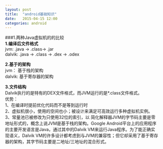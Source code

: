 ```yaml
---
layout: post
title:  "android基础知识"
date:   2015-04-15 12:00
categories: android
---
```

###1.两种Java虚拟机的的比较  
**1.编译后文件格式**  
jvm:    .java -> .class-> .jar  
dalvik: .java -> .class -> .dex -> .odex  

**2.基于的架构**  
jvm：	基于栈的架构  
dalvik: 基于寄存器的架构  

**3.文件结构**  
Dalvik执行的是特有的DEX文件格式，而JVM运行的是*.class文件格式。  
优势：  
1、在编译时提前优化代码而不是等到运行时  
2、虚拟机很小，使用的空间也小；被设计来满足可高效运行多种虚拟机实例。  
3、常量池已被修改为只使用32位的索引，以	简化解释器JVM的字节码主要是零地址形式的，概念上说JVM是基于栈的架构。Google Android平台上的应用程序的主要开发语言是Java，通过其中的Dalvik VM来运行Java程序。为了能正确实现语义，Dalvik VM的许多设计都考虑到与JVM的兼容性；但它却采用了基于寄存器的架构，其字节码主要是二地址/三地址的混合形式。